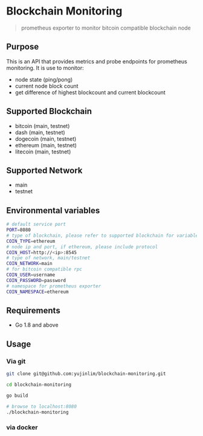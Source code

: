 # Blockchain Monitoring
> prometheus exporter to monitor bitcoin compatible blockchain node

## Purpose
This is an API that provides metrics and probe endpoints for prometheus monitoring. It is use to monitor:
- node state (ping/pong)
- current node block count
- get difference of highest blockcount and current blockcount

## Supported Blockchain
- bitcoin (main, testnet)
- dash (main, testnet)
- dogecoin (main, testnet)
- ethereum (main, testnet)
- litecoin (main, testnet)

## Supported Network
- main
- testnet

## Environmental variables
```bash
# default service port
PORT=8080
# type of blockchain, please refer to supported blockchain for variable naming
COIN_TYPE=ethereum
# node ip and port, if ethereum, please include protocol
COIN_HOST=http://<ip>:8545
# type of network, main/testnet
COIN_NETWORK=main
# for bitcoin compatible rpc
COIN_USER=username
COIN_PASSWORD=password
# namespace for prometheus exporter
COIN_NAMESPACE=ethereum
```

## Requirements
- Go 1.8 and above

## Usage
### Via git
```bash
git clone git@github.com:yujinlim/blockchain-monitoring.git

cd blockchain-monitoring

go build

# browse to localhost:8080
./blockchain-monitoring
```

### via docker
```bash
```

